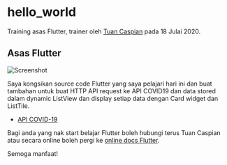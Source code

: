# hello_world

Training asas Flutter, trainer oleh [Tuan Caspian](https://github.com/casfian) pada 18 Julai 2020.

## Asas Flutter

![Screenshot](https://github.com/ariffinzulkifli/flutter_hello_world/images/screenshot.png)

Saya kongsikan source code Flutter yang saya pelajari hari ini dan buat tambahan untuk buat HTTP API request ke API COVID19 dan data stored dalam dynamic ListView dan display setiap data dengan Card widget dan ListTile.

- [API COVID-19](https://github.com/disease-sh/api)

Bagi anda yang nak start belajar Flutter boleh hubungi terus Tuan Caspian atau secara online boleh pergi ke [online docs Flutter](https://flutter.dev/docs).

Semoga manfaat!
